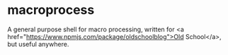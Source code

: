 # macroprocess
A general purpose shell for macro processing, written for &lt;a href="https://www.npmjs.com/package/oldschoolblog">Old School&lt;/a>, but useful anywhere. 
